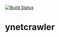 [![Build Status](https://travis-ci.org/itainathaniel/ynetcrawler.svg?branch=master)](https://travis-ci.org/itainathaniel/ynetcrawler)

# ynetcrawler
